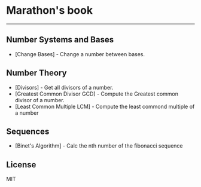 # Marathon's book
---

## Number Systems and Bases
* [Change Bases] - Change a number between bases.
## Number Theory
* [Divisors] - Get all divisors of a number. 
* [Greatest Common Divisor GCD] - Compute the Greatest common divisor of a number.
* [Least Common Multiple LCM] - Compute the least commond multiple of a number
## Sequences
* [Binet's Algorithm]  - Calc the nth number of the fibonacci sequence


License
----

MIT


